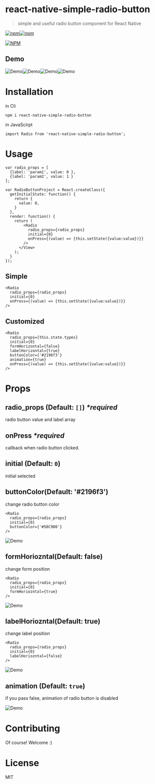 # react-native-simple-radio-button
> simple and useful radio button component for React Native

[![npm](https://img.shields.io/npm/v/react-native-simple-radio-button.svg)]()[![npm](https://img.shields.io/npm/l/react-native-simple-radio-button.svg)]()

[![NPM](https://nodei.co/npm/react-native-simple-radio-button.png?downloads=true&downloadRank=true&stars=true)](https://nodei.co/npm/react-native-simple-radio-button/)


Demo
---

![Demo](./doc/demo_1.gif)![Demo](./doc/demo_2.gif)![Demo](./doc/demo_3.gif)![Demo](./doc/demo_4.gif)

# Installation

in Cli

```
npm i react-native-simple-radio-button
```

in JavaScirpt

```
import Radio from 'react-native-simple-radio-button';
```


# Usage

```
var radio_props = [
  {label: 'param1', value: 0 },
  {label: 'param2', value: 1 }
];

var RadioButtonProject = React.createClass({
  getInitialState: function() {
    return {
      value: 0,
    }
  },
  render: function() {
    return (
        <Radio
          radio_props={radio_props}
          initial={0}
          onPress={(value) => {this.setState({value:value})}}
        />
      </View>
    );
  }
});
```

Simple
---
```
<Radio
  radio_props={radio_props}
  initial={0}
  onPress={(value) => {this.setState({value:value})}}
/>

```

Customized
---
```
<Radio
  radio_props={this.state.types}
  initial={0}
  formHorizontal={false}
  labelHorizontal={true}
  buttonColor={'#2196f3'}
  animation={true}
  onPress={(value) => {this.setState({value:value})}}
/>
```


# Props

## radio_props (Default: `[]`) _*required_
radio button value and label array

## onPress _*required_
callback when radio button clicked. 

## initial (Default: `0`)
initial selected



## buttonColor(Default: '#2196f3')
change radio button color 

```
<Radio
  radio_props={radio_props}
  initial={0}
  buttonColor={'#50C900'}
/>
```

![Demo](./doc/button_color.jpg)


## formHoriozntal(Default: false)
change form position

```
<Radio
  radio_props={radio_props}
  initial={0}
  formHoriozntal={true}
/>
```

![Demo](./doc/form_horizontal.jpg)


## labelHoriozntal(Default: true)
change label position

```
<Radio
  radio_props={radio_props}
  initial={0}
  labelHoriozntal={false}
/>
```

![Demo](./doc/label_horizontal.jpg)

## animation (Default: `true`)
if you pass false, animation of radio button is disabled

![Demo](./doc/demo_1.gif)

# Contributing
Of course! Welcome :)


# License
MIT
